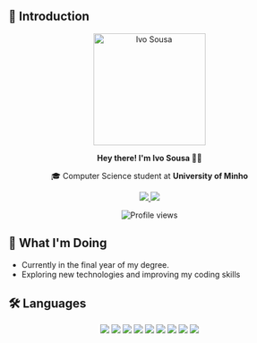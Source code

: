 ## 👋 Introduction
<div align="center"> <a href="https://github.com/icsousa"> <img src="https://github.com/icsousa/icsousa/assets/115634463/758691a6-89fc-415a-9757-3fbe97a2b641" width="200px" alt="Ivo Sousa" /> </a> <p><b>Hey there! I'm Ivo Sousa 👨‍💻</b></p> <p>🎓 Computer Science student at <b>University of Minho</b></p> <p align="center"> <a href="mailto:ivo.sousa@ua.pt" target="_blank"> <img src="https://img.shields.io/badge/Gmail-D14836?style=for-the-badge&logo=gmail&logoColor=white" /> </a> <a href="https://api.whatsapp.com/send?phone=351913071038&text=Hi%20Ivo!" target="_blank"> <img src="https://img.shields.io/badge/WhatsApp-25D366?style=for-the-badge&logo=whatsapp&logoColor=white" /> </a> </p> <img src="https://komarev.com/ghpvc/?username=icsousa&style=for-the-badge&color=blue" alt="Profile views" /> </div>

## 🚀 What I'm Doing
- Currently in the final year of my degree.
- Exploring new technologies and improving my coding skills

## 🛠️ Languages
<p align="center"> <img src="https://img.shields.io/badge/C-00599C?style=for-the-badge&logo=c&logoColor=white" /> <img src="https://img.shields.io/badge/Haskell-5D4F85?style=for-the-badge&logo=haskell&logoColor=white" /> <img src="https://img.shields.io/badge/HTML5-E34F26?style=for-the-badge&logo=html5&logoColor=white" /> <img src="https://img.shields.io/badge/CSS3-1572B6?style=for-the-badge&logo=css3&logoColor=white" /> <img src="https://img.shields.io/badge/JavaScript-F7DF1E?style=for-the-badge&logo=javascript&logoColor=black" /> <img src="https://img.shields.io/badge/MATLAB-0076A8?style=for-the-badge&logo=mathworks&logoColor=white" /> <img src="https://img.shields.io/badge/Java-007396?style=for-the-badge&logo=java&logoColor=white" /> <img src="https://img.shields.io/badge/MySQL-4479A1?style=for-the-badge&logo=mysql&logoColor=white" /> <img src="https://img.shields.io/badge/Python-3776AB?style=for-the-badge&logo=python&logoColor=white" /></p>


